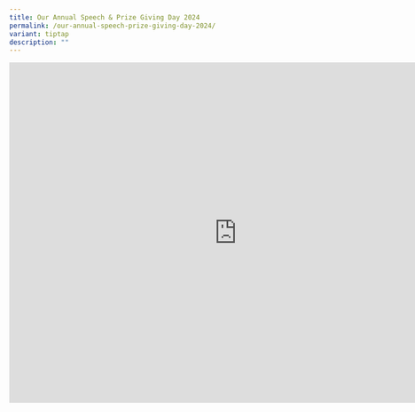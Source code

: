 ```yaml
---
title: Our Annual Speech & Prize Giving Day 2024
permalink: /our-annual-speech-prize-giving-day-2024/
variant: tiptap
description: ""
---
```

<div class="iframe-wrapper">
<iframe height="615" width="820" allowfullscreen="true" frameborder="0" src="https://player.vimeo.com/video/1031798650?badge=0&amp;autopause=0&amp;player_id=0&amp;app_id=58479"></iframe>
</div>
<p></p>